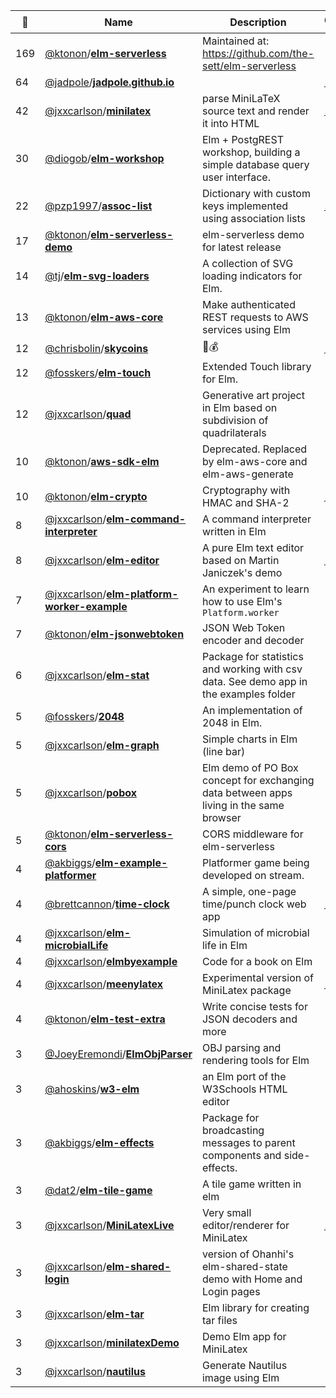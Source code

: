 |:star2: | Name | Description | 🌍|
|---|---|---|---|
|169|[@ktonon](https://github.com/ktonon)/[**elm-serverless**](https://github.com/ktonon/elm-serverless)|Maintained at: https://github.com/the-sett/elm-serverless||
|64|[@jadpole](https://github.com/jadpole)/[**jadpole.github.io**](https://github.com/jadpole/jadpole.github.io)||[:arrow_upper_right:](https://jadpole.github.io)|
|42|[@jxxcarlson](https://github.com/jxxcarlson)/[**minilatex**](https://github.com/jxxcarlson/minilatex)|parse MiniLaTeX source text and render it into HTML|[:arrow_upper_right:](https://demo.minilatex.app/)|
|30|[@diogob](https://github.com/diogob)/[**elm-workshop**](https://github.com/diogob/elm-workshop)|Elm + PostgREST workshop, building a simple database query user interface.||
|22|[@pzp1997](https://github.com/pzp1997)/[**assoc-list**](https://github.com/pzp1997/assoc-list)|Dictionary with custom keys implemented using association lists|[:arrow_upper_right:](https://package.elm-lang.org/packages/pzp1997/assoc-list/latest/)|
|17|[@ktonon](https://github.com/ktonon)/[**elm-serverless-demo**](https://github.com/ktonon/elm-serverless-demo)|elm-serverless demo for latest release||
|14|[@tj](https://github.com/tj)/[**elm-svg-loaders**](https://github.com/tj/elm-svg-loaders)|A collection of SVG loading indicators for Elm.||
|13|[@ktonon](https://github.com/ktonon)/[**elm-aws-core**](https://github.com/ktonon/elm-aws-core)|Make authenticated REST requests to AWS services using Elm||
|12|[@chrisbolin](https://github.com/chrisbolin)/[**skycoins**](https://github.com/chrisbolin/skycoins)|🚁💰|[:arrow_upper_right:](http://bolin.co/skycoins)|
|12|[@fosskers](https://github.com/fosskers)/[**elm-touch**](https://github.com/fosskers/elm-touch)|Extended Touch library for Elm. ||
|12|[@jxxcarlson](https://github.com/jxxcarlson)/[**quad**](https://github.com/jxxcarlson/quad)|Generative art project in Elm based on subdivision of quadrilaterals||
|10|[@ktonon](https://github.com/ktonon)/[**aws-sdk-elm**](https://github.com/ktonon/aws-sdk-elm)|Deprecated. Replaced by elm-aws-core and elm-aws-generate||
|10|[@ktonon](https://github.com/ktonon)/[**elm-crypto**](https://github.com/ktonon/elm-crypto)|Cryptography with HMAC and SHA-2|[:arrow_upper_right:](http://package.elm-lang.org/packages/ktonon/elm-crypto/latest)|
|8|[@jxxcarlson](https://github.com/jxxcarlson)/[**elm-command-interpreter**](https://github.com/jxxcarlson/elm-command-interpreter)|A command interpreter written in Elm||
|8|[@jxxcarlson](https://github.com/jxxcarlson)/[**elm-editor**](https://github.com/jxxcarlson/elm-editor)|A pure Elm text editor based on Martin Janiczek's demo|[:arrow_upper_right:](https://jxxcarlson.github.io/app/text-editor/index.html)|
|7|[@jxxcarlson](https://github.com/jxxcarlson)/[**elm-platform-worker-example**](https://github.com/jxxcarlson/elm-platform-worker-example)|An experiment to learn how to use Elm's  `Platform.worker`||
|7|[@ktonon](https://github.com/ktonon)/[**elm-jsonwebtoken**](https://github.com/ktonon/elm-jsonwebtoken)|JSON Web Token encoder and decoder||
|6|[@jxxcarlson](https://github.com/jxxcarlson)/[**elm-stat**](https://github.com/jxxcarlson/elm-stat)|Package for statistics and working with csv data.  See demo app in the examples folder||
|5|[@fosskers](https://github.com/fosskers)/[**2048**](https://github.com/fosskers/2048)|An implementation of 2048 in Elm.||
|5|[@jxxcarlson](https://github.com/jxxcarlson)/[**elm-graph**](https://github.com/jxxcarlson/elm-graph)|Simple charts in Elm (line bar)||
|5|[@jxxcarlson](https://github.com/jxxcarlson)/[**pobox**](https://github.com/jxxcarlson/pobox)|Elm demo of PO Box concept for exchanging data between apps living in the same browser||
|5|[@ktonon](https://github.com/ktonon)/[**elm-serverless-cors**](https://github.com/ktonon/elm-serverless-cors)|CORS middleware for elm-serverless||
|4|[@akbiggs](https://github.com/akbiggs)/[**elm-example-platformer**](https://github.com/akbiggs/elm-example-platformer)|Platformer game being developed on stream.||
|4|[@brettcannon](https://github.com/brettcannon)/[**time-clock**](https://github.com/brettcannon/time-clock)|A simple, one-page time/punch clock web app|[:arrow_upper_right:](http://time-clock.surge.sh/)|
|4|[@jxxcarlson](https://github.com/jxxcarlson)/[**elm-microbialLife**](https://github.com/jxxcarlson/elm-microbialLife)|Simulation of microbial life in Elm||
|4|[@jxxcarlson](https://github.com/jxxcarlson)/[**elmbyexample**](https://github.com/jxxcarlson/elmbyexample)|Code for a book on Elm||
|4|[@jxxcarlson](https://github.com/jxxcarlson)/[**meenylatex**](https://github.com/jxxcarlson/meenylatex)|Experimental version of MiniLatex package|[:arrow_upper_right:](https://demo.minilatex.app/)|
|4|[@ktonon](https://github.com/ktonon)/[**elm-test-extra**](https://github.com/ktonon/elm-test-extra)|Write concise tests for JSON decoders and more||
|3|[@JoeyEremondi](https://github.com/JoeyEremondi)/[**ElmObjParser**](https://github.com/JoeyEremondi/ElmObjParser)|OBJ parsing and rendering tools for Elm||
|3|[@ahoskins](https://github.com/ahoskins)/[**w3-elm**](https://github.com/ahoskins/w3-elm)|an Elm port of the W3Schools HTML editor||
|3|[@akbiggs](https://github.com/akbiggs)/[**elm-effects**](https://github.com/akbiggs/elm-effects)|Package for broadcasting messages to parent components and side-effects.||
|3|[@dat2](https://github.com/dat2)/[**elm-tile-game**](https://github.com/dat2/elm-tile-game)|A tile game written in elm||
|3|[@jxxcarlson](https://github.com/jxxcarlson)/[**MiniLatexLive**](https://github.com/jxxcarlson/MiniLatexLive)|Very small editor/renderer for MiniLatex|[:arrow_upper_right:](https://demo.minilatex.app/)|
|3|[@jxxcarlson](https://github.com/jxxcarlson)/[**elm-shared-login**](https://github.com/jxxcarlson/elm-shared-login)|version of Ohanhi's elm-shared-state demo with Home and Login pages||
|3|[@jxxcarlson](https://github.com/jxxcarlson)/[**elm-tar**](https://github.com/jxxcarlson/elm-tar)|Elm library for creating tar files||
|3|[@jxxcarlson](https://github.com/jxxcarlson)/[**minilatexDemo**](https://github.com/jxxcarlson/minilatexDemo)|Demo Elm app for MiniLatex||
|3|[@jxxcarlson](https://github.com/jxxcarlson)/[**nautilus**](https://github.com/jxxcarlson/nautilus)|Generate Nautilus image using Elm||

